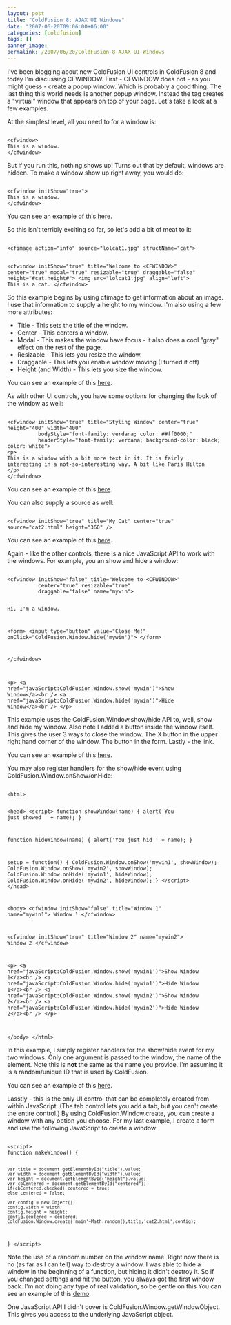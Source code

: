 ```yaml
---
layout: post
title: "ColdFusion 8: AJAX UI Windows"
date: "2007-06-20T09:06:00+06:00"
categories: [coldfusion]
tags: []
banner_image: 
permalink: /2007/06/20/ColdFusion-8-AJAX-UI-Windows
---
```


I've been blogging about new ColdFusion UI controls in ColdFusion 8 and today I'm discussing CFWINDOW. First - CFWINDOW does not - as you might guess - create a popup window. Which is probably a good thing. The last thing this world needs is another popup window. Instead the tag creates a "virtual" window that appears on top of your page. Let's take a look at a few examples.
<!--more-->
At the simplest level, all you need to for a window is:

<code>
&lt;cfwindow&gt;
This is a window.
&lt;/cfwindow&gt;
</code>

But if you run this, nothing shows up! Turns out that by default, windows are hidden. To make a window show up right away, you would do:

<code>
&lt;cfwindow initShow="true"&gt;
This is a window.
&lt;/cfwindow&gt;
</code>

You can see an example of this <a href="http://www.raymondcamden.com/demos/layout/window1.cfm">here</a>.

So this isn't terribly exciting so far, so let's add a bit of meat to it:

<code>
&lt;cfimage action="info" source="lolcat1.jpg" structName="cat"&gt;

&lt;cfwindow initShow="true" title="Welcome to &lt;CFWINDOW&gt;" 
		  center="true" modal="true" resizable="true" 
		  draggable="false" height="#cat.height#"&gt;
&lt;img src="lolcat1.jpg" align="left"&gt;
This is a cat.
&lt;/cfwindow&gt;
</code>

So this example begins by using cfimage to get information about an image. I use that information to supply a height to  my window. I'm also using a few more attributes:

<ul>
<li>Title - This sets the title of the window.
<li>Center - This centers a window.
<li>Modal - This makes the window have focus - it also does a cool "gray" effect on the rest of the page.
<li>Resizable - This lets you resize the window.
<li>Draggable - This lets you enable window moving (I turned it off)
<li>Height (and Width) - This lets you size the window.
</ul>

You can see an example of this <a href="http://www.coldfusionjedi.com/demos/layout/window2.cfm">here</a>.

As with other UI controls, you have some options for changing the look of the window as well:

<code>
&lt;cfwindow initShow="true" title="Styling Window" center="true" height="400" width="400"
		  bodyStyle="font-family: verdana; color: ##ff0000;"
		  headerStyle="font-family: verdana; background-color: black; color: white"&gt;
&lt;p&gt;
This is a window with a bit more text in it. It is fairly
interesting in a not-so-interesting way. A bit like Paris Hilton
&lt;/p&gt;
&lt;/cfwindow&gt;
</code>

You can see an example of this <a href="http://www.coldfusionjedi.com/demos/layout/window3.cfm">here</a>.

You can also supply a source as well:

<code>
&lt;cfwindow initShow="true" title="My Cat" center="true" source="cat2.html" height="360" /&gt;
</code>

You can see an example of this <a href="http://www.coldfusionjedi.com/demos/layout/window4.cfm">here</a>.

Again - like the other controls, there is a nice JavaScript API to work with the windows. For example, you an show and hide a window:

<code>
&lt;cfwindow initShow="false" title="Welcome to &lt;CFWINDOW&gt;" 
		  center="true" resizable="true" 
		  draggable="false" name="mywin"&gt;

Hi, I'm a window.		  

&lt;form&gt;
&lt;input type="button" value="Close Me!" onClick="ColdFusion.Window.hide('mywin')"&gt;
&lt;/form&gt;

&lt;/cfwindow&gt;

&lt;p&gt;
&lt;a href="javaScript:ColdFusion.Window.show('mywin')"&gt;Show Window&lt;/a&gt;&lt;br /&gt;
&lt;a href="javaScript:ColdFusion.Window.hide('mywin')"&gt;Hide Window&lt;/a&gt;&lt;br /&gt;
&lt;/p&gt;
</code>

This example uses the ColdFusion.Window.show/hide API to, well, show and hide my window. Also note I added a button inside the window itself. This gives the user 3 ways to close the window. The X button in the upper right hand corner of the window. The button in the form. Lastly - the link.

You can see an example of this <a href="http://www.coldfusionjedi.com/demos/layout/window5.cfm">here</a>.

You may also register handlers for the show/hide event using ColdFusion.Window.onShow/onHide:

<code>
&lt;html&gt;

&lt;head&gt;
&lt;script&gt;
function showWindow(name) {
	alert('You just showed ' + name);
}

function hideWindow(name) {
	alert('You just hid ' + name);
}

setup = function() {
	ColdFusion.Window.onShow('mywin1', showWindow);
	ColdFusion.Window.onShow('mywin2', showWindow);
	ColdFusion.Window.onHide('mywin1', hideWindow);
	ColdFusion.Window.onHide('mywin2', hideWindow);
}
&lt;/script&gt;
&lt;/head&gt;

&lt;body&gt;
&lt;cfwindow initShow="false" title="Window 1" name="mywin1"&gt;
Window 1
&lt;/cfwindow&gt;

&lt;cfwindow initShow="true" title="Window 2" name="mywin2"&gt;
Window 2
&lt;/cfwindow&gt;

&lt;p&gt;
&lt;a href="javaScript:ColdFusion.Window.show('mywin1')"&gt;Show Window 1&lt;/a&gt;&lt;br /&gt;
&lt;a href="javaScript:ColdFusion.Window.hide('mywin1')"&gt;Hide Window 1&lt;/a&gt;&lt;br /&gt;
&lt;a href="javaScript:ColdFusion.Window.show('mywin2')"&gt;Show Window 2&lt;/a&gt;&lt;br /&gt;
&lt;a href="javaScript:ColdFusion.Window.hide('mywin2')"&gt;Hide Window 2&lt;/a&gt;&lt;br /&gt;
&lt;/p&gt;

&lt;/body&gt;
&lt;/html&gt;
</code>

In this example, I simply register handlers for the show/hide event for my two windows. Only one argument is passed to the window, the name of the element. Note this is <b>not</b> the same as the name you provide. I'm assuming it is a random/unique ID that is used by ColdFusion. 

You can see an example of this <a href="http://www.coldfusionjedi.com/demos/layout/window6.cfm">here</a>.

Lasstly - this is the only UI control that can be completely created from within JavaScript. (The tab control lets you add a tab, but you can't create the entire control.) By using ColdFusion.Window.create, you can create a window with any option you choose. For my last example, I create a form and use the following JavaScript to create a window:

<code>
&lt;script&gt;
function makeWindow() {
	
	var title = document.getElementById("title").value;
	var width = document.getElementById("width").value;
	var height = document.getElementById("height").value;
	var cbCentered = document.getElementById("centered");
	if(cbCentered.checked) centered = true;
	else centered = false;
	
	var config = new Object();
	config.width = width;
	config.height = height;
	config.centered = centered;
	ColdFusion.Window.create('main'+Math.random(),title,'cat2.html',config);
}
&lt;/script&gt;
</code>

Note the use of a random number on the window name. Right now there is no (as far as I can tell) way to destroy a window. I was able to hide a window in the beginning of a function, but hiding it didn't destroy it. So if you changed settings and hit the button, you always got the first window back. I'm not doing any type of real validation, so be gentle on this 
You can see an example of this <a href="http://www.coldfusionjedi.com/demos/layout/window7.cfm">demo</a>.

One JavaScript API I didn't cover is ColdFusion.Window.getWindowObject. This gives you access to the underlying JavaScript object.